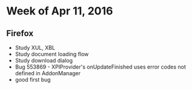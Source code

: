 # Week of Apr 11, 2016

## Firefox

* Study XUL, XBL
* Study document loading flow
* Study download dialog
* Bug 553869 - XPIProvider's onUpdateFinished uses error codes not defined in AddonManager
 * good first bug

